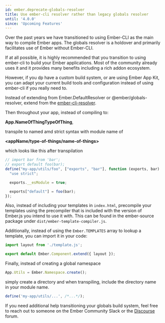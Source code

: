 ```yaml
---
id: ember.deprecate-globals-resolver
title: Use ember-cli resolver rather than legacy globals resolver
until: '4.0.0'
since: 'Upcoming Features'
---
```


Over the past years we have transitioned to using Ember-CLI as the main way to compile Ember apps. The globals resolver is a holdover and primarily facilitates use of Ember without Ember-CLI.

If at all possible, it is highly recommended that you transition to using ember-cli to build your Ember applications. Most of the community already uses it and it provides many benefits including a rich addon ecosystem.

However, if you dp have a custom build system, or are using Ember App Kit,
you can adapt your current build tools and configuration instead of using ember-cli if you really need to.

Instead of extending from Ember.DefaultResolver or @ember/globals-resolver,
extend from the [ember-cli-resolver](https://github.com/ember-cli/ember-resolver).

Then throughout your app, instead of compiling to:

**App.NameOfThingTypeOfThing**,

transpile to named amd strict syntax with module name of

**&lt;appName/type-of-things/name-of-things&gt;**

which looks like this after transpilation

```js
// import bar from 'bar';
// export default foo(bar);
define("my-app/utils/foo", ["exports", "bar"], function (exports, bar) {
  "use strict";

  exports.__esModule = true;

  exports["default"] = foo(bar);
});
```

Also, instead of including your templates in `index.html`,
precompile your templates using the precompiler that is included with the
version of Ember.js you intend to use it with. This can be found in
the ember-source package under `dist/ember-template-compiler.js`.

Additionally, instead of using the `Ember.TEMPLATES` array to lookup a template,
you can import it in your code:

```js
import layout from './template.js';

export default Ember.Component.extend({ layout });
```

Finally, instead of creating a global namespace

```js
App.Utils = Ember.Namespace.create();
```

simply create a directory and when transpiling, include the directory name in your module name.

```js
define('my-app/utils/...', /*...*/);
```

If you need additional help transitioning your globals build system,
feel free to reach out to someone on the Ember Community Slack
or the [Discourse](https://discuss.emberjs.com) forum.
